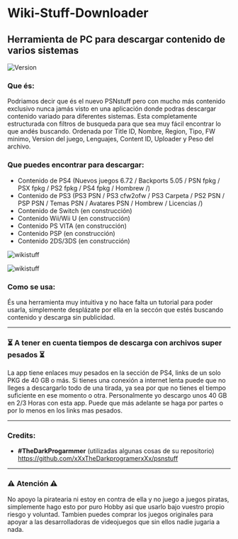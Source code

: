 # Wiki-Stuff-Downloader
Herramienta de PC para descargar contenido de varios sistemas
---
![Version](https://img.shields.io/badge/Version-1.0.0-brightgreen.svg)

### Que és:

Podriamos decir que és el nuevo PSNstuff pero con mucho más contenido exclusivo nunca jamás visto en una aplicación donde podras descargar contenido variado para diferentes sistemas. Esta completamente estructurada con filtros de busqueda para que sea muy fácil encontrar lo que andés buscando. Ordenada por Title ID, Nombre, Region, Tipo, FW minimo, Version del juego, Lenguajes, Content ID, Uploader y Peso del archivo.

### Que puedes encontrar para descargar:

- Contenido de PS4 (Nuevos juegos 6.72 / Backports 5.05 / PSN fpkg / PSX fpkg / PS2 fpkg / PS4 fpkg / Hombrew /)
- Contenido de PS3 (PS3 PSN / PS3 cfw2ofw / PS3 Carpeta / PS2 PSN / PSP PSN / Temas PSN / Avatares PSN / Hombrew / Licencias /)
- Contenido de Switch (en construcción)
- Contenido Wii/Wii U (en construcción)
- Contenido PS VITA (en construcción)
- Contenido PSP (en construcción)
- Contenido 2DS/3DS (en construcción)

![wikistuff](https://i.imgur.com/nJMm5ke.png)

![wikistuff](https://i.imgur.com/xLef2pF.png)

### Como se usa:

És una herramienta muy intuitiva y no hace falta un tutorial para poder usarla, simplemente desplázate por ella en la seccón que estés buscando contenido y descarga sin publicidad.

---

### ⏳ A tener en cuenta tiempos de descarga con archivos super pesados ⏳

La app tiene enlaces muy pesados en la sección de PS4, links de un solo PKG de 40 GB o más. Si tienes una conexión a internet lenta puede que no lleges a descargarlo todo de una tirada, ya sea por que no tienes el tiempo suficiente en ese momento o otra. Personalmente yo descargo unos 40 GB en 2/3 Horas con esta app. Puede que más adelante se haga por partes o por lo menos en los links mas pesados.

---

### Credits:

- **#TheDarkProgarmmer** (utilizadas algunas cosas de su repositorio) https://github.com/xXxTheDarkprogramerxXx/psnstuff

---

### ⚠️ Atención ⚠️

No apoyo la piratearia ni estoy en contra de ella y no juego a juegos piratas, simplemente hago esto por puro Hobby asi que usarlo bajo vuestro propio riesgo y voluntad. Tambien puedes comprar los juegos originales para apoyar a las desarrolladoras de videojuegos que sin ellos nadie jugaria a nada.



